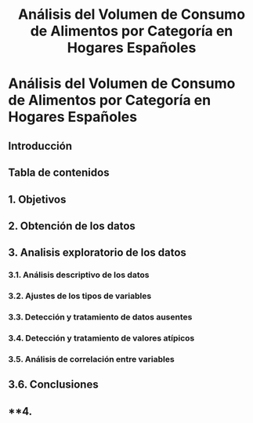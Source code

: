 # <p align="center">Análisis del Volumen de Consumo de Alimentos por Categoría en Hogares Españoles</p>

# **Análisis del Volumen de Consumo de Alimentos por Categoría en Hogares Españoles**

## **Introducción**
## **Tabla de contenidos**
## **1. Objetivos**
## **2. Obtención de los datos**
## **3. Analisis exploratorio de los datos**
### **3.1. Análisis descriptivo de los datos**
### **3.2. Ajustes de los tipos de variables**
### **3.3. Detección y tratamiento de datos ausentes**
### **3.4. Detección y tratamiento de valores atípicos**
### **3.5. Análisis de correlación entre variables**
## **3.6. Conclusiones**
## **4. 
